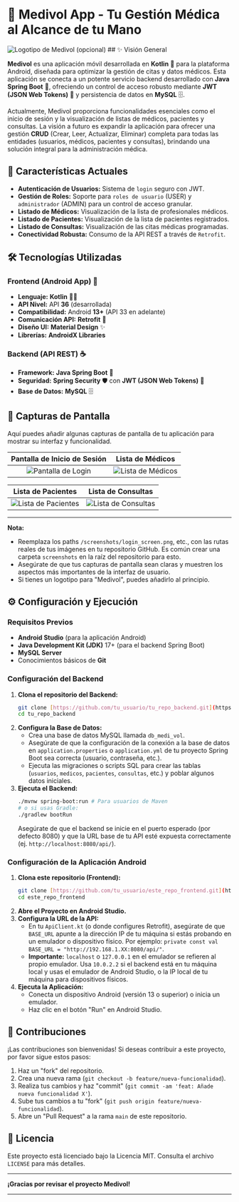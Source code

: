# 🏥 Medivol App - Tu Gestión Médica al Alcance de tu Mano

![Logotipo de Medivol (opcional)](/screenshots/logo.png) ## ✨ Visión General

**Medivol** es una aplicación móvil desarrollada en **Kotlin** 📱 para la plataforma Android, diseñada para optimizar la gestión de citas y datos médicos. Esta aplicación se conecta a un potente servicio backend desarrollado con **Java Spring Boot** 🍃, ofreciendo un control de acceso robusto mediante **JWT (JSON Web Tokens)** 🔑 y persistencia de datos en **MySQL** 🗄️.

Actualmente, Medivol proporciona funcionalidades esenciales como el inicio de sesión y la visualización de listas de médicos, pacientes y consultas. La visión a futuro es expandir la aplicación para ofrecer una gestión **CRUD** (Crear, Leer, Actualizar, Eliminar) completa para todas las entidades (usuarios, médicos, pacientes y consultas), brindando una solución integral para la administración médica.

## 🚀 Características Actuales

* **Autenticación de Usuarios:** Sistema de `login` seguro con JWT.
* **Gestión de Roles:** Soporte para `roles de usuario` (USER) y `administrador` (ADMIN) para un control de acceso granular.
* **Listado de Médicos:** Visualización de la lista de profesionales médicos.
* **Listado de Pacientes:** Visualización de la lista de pacientes registrados.
* **Listado de Consultas:** Visualización de las citas médicas programadas.
* **Conectividad Robusta:** Consumo de la API REST a través de `Retrofit`.

## 🛠️ Tecnologías Utilizadas

### **Frontend (Android App)** 🤖

* **Lenguaje:** **Kotlin** 👨‍💻
* **API Nivel:** API **36** (desarrollada)
* **Compatibilidad:** Android **13+** (API 33 en adelante)
* **Comunicación API:** **Retrofit** 🔄
* **Diseño UI:** **Material Design** ✨
* **Librerías:** **AndroidX Libraries**

### **Backend (API REST)** ☕

* **Framework:** **Java Spring Boot** 🍃
* **Seguridad:** **Spring Security** 🛡️ con **JWT (JSON Web Tokens)** 🔑
* **Base de Datos:** **MySQL** 🗄️

## 📸 Capturas de Pantalla

Aquí puedes añadir algunas capturas de pantalla de tu aplicación para mostrar su interfaz y funcionalidad.

| Pantalla de Inicio de Sesión | Lista de Médicos |
| :--------------------------: | :--------------: |
| ![Pantalla de Login](/screenshots/login_screen.png) | ![Lista de Médicos](/screenshots/medicos_list.png) |

| Lista de Pacientes | Lista de Consultas |
| :----------------: | :----------------: |
| ![Lista de Pacientes](/screenshots/pacientes_list.png) | ![Lista de Consultas](/screenshots/consultas_list.png) |

---

**Nota:**
* Reemplaza los paths `/screenshots/login_screen.png`, etc., con las rutas reales de tus imágenes en tu repositorio GitHub. Es común crear una carpeta `screenshots` en la raíz del repositorio para esto.
* Asegúrate de que tus capturas de pantalla sean claras y muestren los aspectos más importantes de la interfaz de usuario.
* Si tienes un logotipo para "Medivol", puedes añadirlo al principio.

## ⚙️ Configuración y Ejecución

### Requisitos Previos

* **Android Studio** (para la aplicación Android)
* **Java Development Kit (JDK)** 17+ (para el backend Spring Boot)
* **MySQL Server**
* Conocimientos básicos de **Git**

### Configuración del Backend

1.  **Clona el repositorio del Backend:**
    ```bash
    git clone [https://github.com/tu_usuario/tu_repo_backend.git](https://github.com/tu_usuario/tu_repo_backend.git)
    cd tu_repo_backend
    ```
2.  **Configura la Base de Datos:**
    * Crea una base de datos MySQL llamada `db_medi_vol`.
    * Asegúrate de que la configuración de la conexión a la base de datos en `application.properties` o `application.yml` de tu proyecto Spring Boot sea correcta (usuario, contraseña, etc.).
    * Ejecuta las migraciones o scripts SQL para crear las tablas (`usuarios`, `medicos`, `pacientes`, `consultas`, etc.) y poblar algunos datos iniciales.
3.  **Ejecuta el Backend:**
    ```bash
    ./mvnw spring-boot:run # Para usuarios de Maven
    # o si usas Gradle:
    ./gradlew bootRun
    ```
    Asegúrate de que el backend se inicie en el puerto esperado (por defecto 8080) y que la URL base de tu API esté expuesta correctamente (ej. `http://localhost:8080/api/`).

### Configuración de la Aplicación Android

1.  **Clona este repositorio (Frontend):**
    ```bash
    git clone [https://github.com/tu_usuario/este_repo_frontend.git](https://github.com/tu_usuario/este_repo_frontend.git)
    cd este_repo_frontend
    ```
2.  **Abre el Proyecto en Android Studio.**
3.  **Configura la URL de la API:**
    * En tu `ApiClient.kt` (o donde configures Retrofit), asegúrate de que `BASE_URL` apunte a la dirección IP de tu máquina si estás probando en un emulador o dispositivo físico. Por ejemplo: `private const val BASE_URL = "http://192.168.1.XX:8080/api/"`.
    * **Importante:** `localhost` o `127.0.0.1` en el emulador se refieren al propio emulador. Usa `10.0.2.2` si el backend está en tu máquina local y usas el emulador de Android Studio, o la IP local de tu máquina para dispositivos físicos.
4.  **Ejecuta la Aplicación:**
    * Conecta un dispositivo Android (versión 13 o superior) o inicia un emulador.
    * Haz clic en el botón "Run" en Android Studio.

## 🤝 Contribuciones

¡Las contribuciones son bienvenidas! Si deseas contribuir a este proyecto, por favor sigue estos pasos:

1.  Haz un "fork" del repositorio.
2.  Crea una nueva rama (`git checkout -b feature/nueva-funcionalidad`).
3.  Realiza tus cambios y haz "commit" (`git commit -am 'feat: Añade nueva funcionalidad X'`).
4.  Sube tus cambios a tu "fork" (`git push origin feature/nueva-funcionalidad`).
5.  Abre un "Pull Request" a la rama `main` de este repositorio.

## 📜 Licencia

Este proyecto está licenciado bajo la Licencia MIT. Consulta el archivo `LICENSE` para más detalles.

---

**¡Gracias por revisar el proyecto Medivol!**

---
